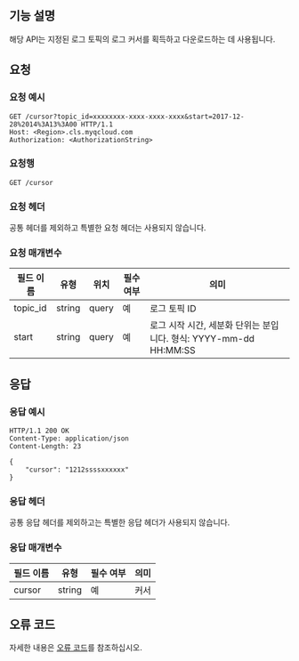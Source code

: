 ## 기능 설명

해당 API는 지정된 로그 토픽의 로그 커서를 획득하고 다운로드하는 데 사용됩니다.

## 요청

### 요청 예시

```
GET /cursor?topic_id=xxxxxxxx-xxxx-xxxx-xxxx&start=2017-12-28%2014%3A13%3A00 HTTP/1.1
Host: <Region>.cls.myqcloud.com
Authorization: <AuthorizationString>

```

### 요청행

```
GET /cursor
```

### 요청 헤더

공통 헤더를 제외하고 특별한 요청 헤더는 사용되지 않습니다.

### 요청 매개변수

| 필드 이름        |  유형  | 위치  |필수 여부 |      의미                                      |
|--------------|--------|------|--------|-----------------------------------------------|
| topic_id     | string | query| 예     |로그 토픽 ID                                     |
| start        | string | query| 예     |로그 시작 시간, 세분화 단위는 분입니다. 형식: YYYY-mm-dd HH:MM:SS  |

## 응답

### 응답 예시

```
HTTP/1.1 200 OK
Content-Type: application/json
Content-Length: 23

{
    "cursor": "1212ssssxxxxxx"
}
```

### 응답 헤더

공통 응답 헤더를 제외하고는 특별한 응답 헤더가 사용되지 않습니다.

### 응답 매개변수

| 필드 이름      | 유형                | 필수 여부 |        의미                    |
|-------------|----------------------|---------|-------------------------------|
| cursor      | string               | 예      | 커서                           |

## 오류 코드

자세한 내용은 [오류 코드](https://cloud.tencent.com/document/product/614/12402)를 참조하십시오.

